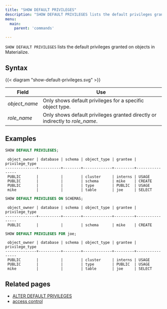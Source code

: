 ```yaml
---
title: "SHOW DEFAULT PRIVILEGES"
description: "SHOW DEFAULT PRIVILEGES lists the default privileges granted on objects in Materialize."
menu:
  main:
    parent: 'commands'

---
```


`SHOW DEFAULT PRIVILEGES` lists the default privileges granted on objects in Materialize.

## Syntax

{{< diagram "show-default-privileges.svg" >}}

Field                                               | Use
----------------------------------------------------|--------------------------------------------------
_object_name_                                       | Only shows default privileges for a specific object type.
_role_name_                                         | Only shows default privileges granted directly or indirectly to _role_name_.

[//]: # "TODO(morsapaes) Improve examples."

## Examples

```sql
SHOW DEFAULT PRIVILEGES;
```

```nofmt
 object_owner | database | schema | object_type | grantee | privilege_type
--------------+----------+--------+-------------+---------+----------------
 PUBLIC       |          |        | cluster     | interns | USAGE
 PUBLIC       |          |        | schema      | mike    | CREATE
 PUBLIC       |          |        | type        | PUBLIC  | USAGE
 mike         |          |        | table       | joe     | SELECT
```

```sql
SHOW DEFAULT PRIVILEGES ON SCHEMAS;
```

```nofmt
 object_owner | database | schema | object_type | grantee | privilege_type
--------------+----------+--------+-------------+---------+----------------
 PUBLIC       |          |        | schema      | mike    | CREATE
```

```sql
SHOW DEFAULT PRIVILEGES FOR joe;
```

```nofmt
 object_owner | database | schema | object_type | grantee | privilege_type
--------------+----------+--------+-------------+---------+----------------
 PUBLIC       |          |        | cluster     | interns | USAGE
 PUBLIC       |          |        | type        | PUBLIC  | USAGE
 mike         |          |        | table       | joe     | SELECT
```

## Related pages

- [ALTER DEFAULT PRIVILEGES](../alter-default-privileges)
- [access control](/manage/access-control/)

